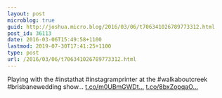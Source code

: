 ```yaml
---
layout: post
microblog: true
guid: http://joshua.micro.blog/2016/03/06/t706341026789773312.html
post_id: 36113
date: 2016-03-06T15:49:58+1100
lastmod: 2019-07-30T17:41:25+1100
type: post
url: /2016/03/06/t706341026789773312.html
---
```

Playing with the #instathat #instagramprinter at the #walkaboutcreek #brisbanewedding show… [t.co/m0UBmGWDt...](https://t.co/m0UBmGWDtd) [t.co/8bxZopqaO...](https://t.co/8bxZopqaOc)
